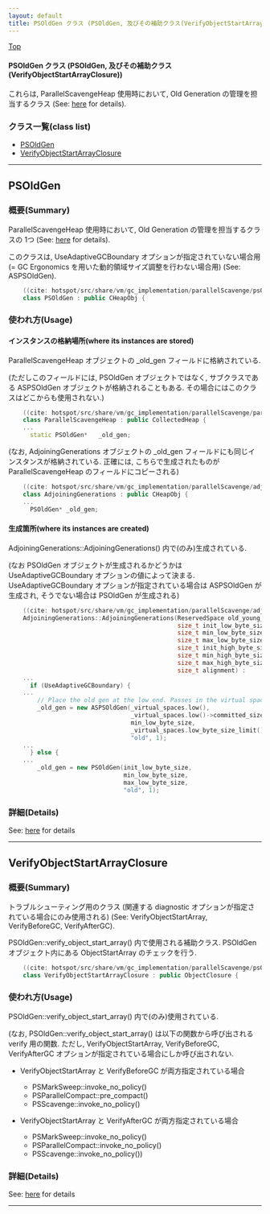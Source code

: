 ```yaml
---
layout: default
title: PSOldGen クラス (PSOldGen, 及びその補助クラス(VerifyObjectStartArrayClosure))
---
```

[Top](../index.html)

#### PSOldGen クラス (PSOldGen, 及びその補助クラス(VerifyObjectStartArrayClosure))

これらは, ParallelScavengeHeap 使用時において, Old Generation の管理を担当するクラス (See: [here](no3718kvd.html) for details).


### クラス一覧(class list)

  * [PSOldGen](#noCy_YQ1os)
  * [VerifyObjectStartArrayClosure](#noCPROy2cg)


---
## <a name="noCy_YQ1os" id="noCy_YQ1os">PSOldGen</a>

### 概要(Summary)
ParallelScavengeHeap 使用時において, Old Generation の管理を担当するクラスの 1つ (See: [here](no3718kvd.html) for details).

このクラスは, UseAdaptiveGCBoundary オプションが指定されていない場合用 
(= GC Ergonomics を用いた動的領域サイズ調整を行わない場合用) (See: ASPSOldGen).


```cpp
    ((cite: hotspot/src/share/vm/gc_implementation/parallelScavenge/psOldGen.hpp))
    class PSOldGen : public CHeapObj {
```

### 使われ方(Usage)
#### インスタンスの格納場所(where its instances are stored)
ParallelScavengeHeap オブジェクトの _old_gen フィールドに格納されている.

(ただしこのフィールドには, PSOldGen オブジェクトではなく,
サブクラスである ASPSOldGen オブジェクトが格納されることもある.
その場合にはこのクラスはどこからも使用されない.)


```cpp
    ((cite: hotspot/src/share/vm/gc_implementation/parallelScavenge/parallelScavengeHeap.hpp))
    class ParallelScavengeHeap : public CollectedHeap {
    ...
      static PSOldGen*   _old_gen;
```

(なお, AdjoiningGenerations オブジェクトの _old_gen フィールドにも同じインスタンスが格納されている.
正確には, こちらで生成されたものが ParallelScavengeHeap のフィールドにコピーされる)


```cpp
    ((cite: hotspot/src/share/vm/gc_implementation/parallelScavenge/adjoiningGenerations.hpp))
    class AdjoiningGenerations : public CHeapObj {
    ...
      PSOldGen* _old_gen;
```

#### 生成箇所(where its instances are created)
AdjoiningGenerations::AdjoiningGenerations() 内で(のみ)生成されている.

(なお PSOldGen オブジェクトが生成されるかどうかは UseAdaptiveGCBoundary オプションの値によって決まる.
UseAdaptiveGCBoundary オプションが指定されている場合は ASPSOldGen が生成され, そうでない場合は PSOldGen が生成される)


```cpp
    ((cite: hotspot/src/share/vm/gc_implementation/parallelScavenge/adjoiningGenerations.cpp))
    AdjoiningGenerations::AdjoiningGenerations(ReservedSpace old_young_rs,
                                               size_t init_low_byte_size,
                                               size_t min_low_byte_size,
                                               size_t max_low_byte_size,
                                               size_t init_high_byte_size,
                                               size_t min_high_byte_size,
                                               size_t max_high_byte_size,
                                               size_t alignment) :
    ...
      if (UseAdaptiveGCBoundary) {
    ...
        // Place the old gen at the low end. Passes in the virtual space.
        _old_gen = new ASPSOldGen(_virtual_spaces.low(),
                                  _virtual_spaces.low()->committed_size(),
                                  min_low_byte_size,
                                  _virtual_spaces.low_byte_size_limit(),
                                  "old", 1);
    ...
      } else {
    ...
        _old_gen = new PSOldGen(init_low_byte_size,
                                min_low_byte_size,
                                max_low_byte_size,
                                "old", 1);
```




### 詳細(Details)
See: [here](../doxygen/classPSOldGen.html) for details

---
## <a name="noCPROy2cg" id="noCPROy2cg">VerifyObjectStartArrayClosure</a>

### 概要(Summary)
トラブルシューティング用のクラス (関連する diagnostic オプションが指定されている場合にのみ使用される)
(See: VerifyObjectStartArray, VerifyBeforeGC, VerifyAfterGC).

PSOldGen::verify_object_start_array() 内で使用される補助クラス.
PSOldGen オブジェクト内にある ObjectStartArray のチェックを行う.


```cpp
    ((cite: hotspot/src/share/vm/gc_implementation/parallelScavenge/psOldGen.cpp))
    class VerifyObjectStartArrayClosure : public ObjectClosure {
```

### 使われ方(Usage)
PSOldGen::verify_object_start_array() 内で(のみ)使用されている.

(なお, PSOldGen::verify_object_start_array() は以下の関数から呼び出される verify 用の関数.
 ただし, VerifyObjectStartArray, VerifyBeforeGC, VerifyAfterGC
 オプションが指定されている場合にしか呼び出されない.

 * VerifyObjectStartArray と VerifyBeforeGC が両方指定されている場合
   * PSMarkSweep::invoke_no_policy()
   * PSParallelCompact::pre_compact()
   * PSScavenge::invoke_no_policy()

 * VerifyObjectStartArray と VerifyAfterGC が両方指定されている場合
   * PSMarkSweep::invoke_no_policy()
   * PSParallelCompact::invoke_no_policy()
   * PSScavenge::invoke_no_policy())




### 詳細(Details)
See: [here](../doxygen/classVerifyObjectStartArrayClosure.html) for details

---
